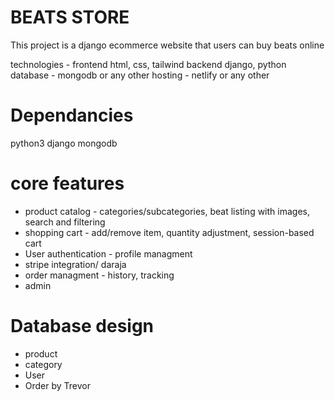 BEATS STORE
===============
This project is a django ecommerce website that users can buy beats online

technologies - frontend html, css, tailwind
        backend django, python
        database - mongodb or any other
hosting - netlify or any other

Dependancies
=================
python3
django
mongodb

core features
===============
- product catalog - categories/subcategories, beat listing with images, search and filtering
- shopping cart - add/remove item, quantity adjustment, session-based cart
- User authentication - profile managment
- stripe integration/ daraja
- order managment - history, tracking
- admin

Database design
================
- product
- category
- User
- Order 
by Trevor
